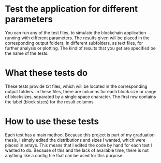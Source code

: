 # Test the application for different parameters

You can run any of the test files, to simulate the blockchain application running with different parameters.
The results given will be placed in the corresponding output folders, in different subfolders, as text files, for further
analysis or plotting.
The kind of results that you get are specified be the name of the tests.

# What these tests do
These tests provide txt files, which will be located in the corresponding output folders.
In these files, there are columns for each block size or range of blocksizes, separated by a single space character.
The first row contains the label (block sizes) for the result columns.

# How to use these tests
Each test has a main method. Because this project is part of my graduation thesis, I simply edited the distributions and sizes I
wanted, which were placed in arrays. This means that I edited the code by hand for each test I wanted to do. Because of this and 
the lack of available time, there is not anything like a config file that can be used for this purpose.
